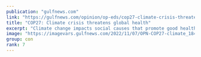 ```yaml
---
publication: "gulfnews.com"
link: "https://gulfnews.com/opinion/op-eds/cop27-climate-crisis-threatens-global-health-1.91797058"
title: "COP27: Climate crisis threatens global health"
excerpt: "Climate change impacts social causes that promote good health, like sustainable livelihood"
image: "https://imagevars.gulfnews.com/2022/11/07/OPN-COP27-climate_18451c67296_medium.jpg"
group: con
rank: 7
---
```

